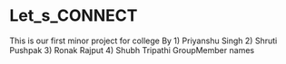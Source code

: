 # Let_s_CONNECT
This is our first minor project for college
By 1) Priyanshu Singh 2) Shruti Pushpak 3) Ronak Rajput 4) Shubh Tripathi
GroupMember names
